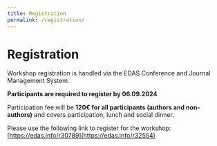 ```yaml
---
title: Registration
permalink: /registration/
---
```


# Registration

Workshop registration is handled via the EDAS Conference and Journal Management System.

**Participants are required to register by 06.09.2024**

Participation fee will be **120€ for all participants (authors and non-authors)** and covers participation, lunch and social dinner.

Please use the following link to register for the workshop: [https://edas.info/r30789](https://edas.info/r32554)
